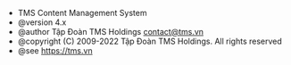 * TMS Content Management System
* @version 4.x
* @author Tập Đoàn TMS Holdings <contact@tms.vn>
* @copyright (C) 2009-2022 Tập Đoàn TMS Holdings. All rights reserved
* @see https://tms.vn

